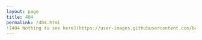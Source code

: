 ```yaml
---
layout: page
title: 404
permalink: /404.html
![404 Nothing to see here](https://user-images.githubusercontent.com/64982634/83774927-4318a480-a67e-11ea-96fa-8cb1e7d23a95.jpg)
---
```

